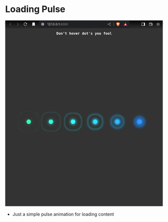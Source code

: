 # Loading Pulse

![](https://github.com/u-n-s-t-o-p-p-a-b-l-e/dashboard/blob/main/loding-pulse/img/loading-pulse.png)

+ Just a simple pulse animation for loading content
